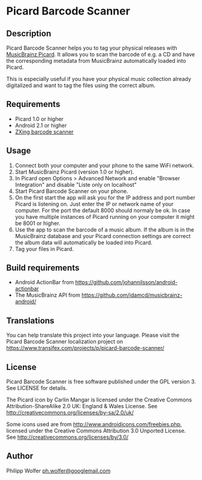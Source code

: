 Picard Barcode Scanner
======================

Description
-----------
Picard Barcode Scanner helps you to tag your physical releases with [MusicBrainz Picard](http://picard.musicbrainz.org/). It allows
you to scan the barcode of e.g. a CD and have the corresponding metadata from MusicBrainz
automatically loaded into Picard.

This is especially useful if you have your physical music collection already digitalized and want to
tag the files using the correct album.

Requirements
------------
 * Picard 1.0 or higher
 * Android 2.1 or higher
 * [ZXing barcode scanner](https://play.google.com/store/apps/details?id=com.google.zxing.client.android)

Usage
-----
 1. Connect both your computer and your phone to the same WiFi network.
 2. Start MusicBrainz Picard (version 1.0 or higher).
 3. In Picard open Options > Advanced Network and enable "Browser Integration" and disable "Liste only on localhost"
 4. Start Picard Barcode Scanner on your phone.
 5. On the first start the app will ask you for the IP address and port number Picard is listening
    on. Just enter the IP or network name of your computer. For the port the default 8000 should
	normaly be ok. In case you have multiple instances of Picard running on your computer it might
	be 8001 or higher.
 6. Use the app to scan the barcode of a music album. If the album is in the MusicBrainz database
    and your Picard connection settings are correct the album data will automatically be loaded
	into Picard.
 7. Tag your files in Picard.
 
Build requirements
------------------
 * Android ActionBar from https://github.com/johannilsson/android-actionbar
 * The MusicBrainz API from https://github.com/jdamcd/musicbrainz-android/

Translations
------------
You can help translate this project into your language. Please visit the Picard Barcode Scanner
localization project on https://www.transifex.com/projects/p/picard-barcode-scanner/

License
-------
Picard Barcode Scanner is free software published under the GPL version 3. See LICENSE for details.

The Picard icon by Carlin Mangar is licensed under the
Creative Commons Attribution-ShareAlike 2.0 UK: England & Wales License.
See http://creativecommons.org/licenses/by-sa/2.0/uk/

Some icons used are from http://www.androidicons.com/freebies.php, licensed under the
Creative Commons Attribution 3.0 Unported License.
See http://creativecommons.org/licenses/by/3.0/

Author
------
Philipp Wolfer <ph.wolfer@googlemail.com>
